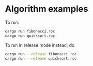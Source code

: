 # Algorithm examples

To run:

```bash
cargo run fibonacci.roc
cargo run quicksort.roc
```

To run in release mode instead, do:

```bash
cargo run --release fibonacci.roc
cargo run --release quicksort.roc
```
